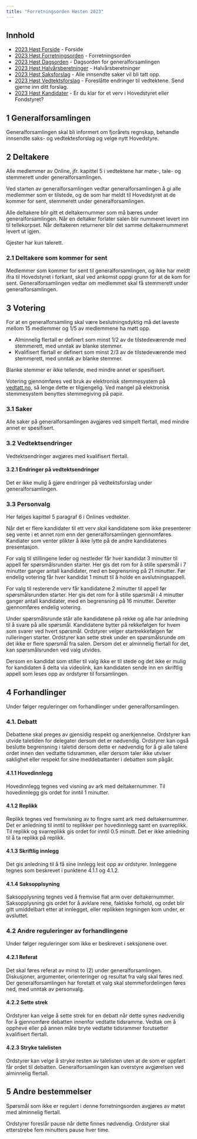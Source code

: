 ```yaml
---
title: "Forretningsorden Høsten 2023"
---
```


## Innhold  
* [2023 Høst Forside](/generalforsamlingen/genfors2023h)   - Forside
* [2023 Høst Forretningsorden](/generalforsamlingen/genfors2023h/forretningsorden) - Forretningsorden
* [2023 Høst Dagsorden](/generalforsamlingen/genfors2023h/dagsorden) - Dagsorden for generalforsamlingen
* [2023 Høst Halvårsberetninger](/generalforsamlingen/genfors2023h/aarsberetninger) - Halvårsberetninger
* [2023 Høst Saksforslag](/generalforsamlingen/genfors2023h/saksforslag) - Alle innsendte saker vil bli tatt opp.
* [2023 Høst Vedtektsforslag](/generalforsamlingen/genfors2023h/vedtekstforslag) - Foreslåtte endringer til vedtektene. Send gjerne inn ditt forslag.
* [2023 Høst Kandidater](/generalforsamlingen/genfors2023h/valg) - Er du klar for et verv i Hovedstyret eller Fondstyret? 

## 1 Generalforsamlingen
Generalforsamlingen skal bli informert om fjorårets regnskap, behandle innsendte saks- og vedtektesforslag og velge nytt Hovedstyre.

## 2 Deltakere
Alle medlemmer av Online, jfr. kapittel 5 i vedtektene har møte-, tale- og stemmerett under generalforsamlingen.

Ved starten av generalforsamlingen vedtar generalforsamlingen å gi alle medlemmer som er tilstede, og de som har meldt til Hovedstyret at de kommer for sent, stemmerett under generalforsamlingen.

Alle deltakere blir gitt et deltakernummer som må bæres under generalforsamlingen. Når en deltaker forlater salen blir nummeret levert inn til tellekorpset. Når deltakeren returnerer blir det samme deltakernummeret levert ut igjen.

Gjester har kun talerett.

### 2.1 Deltakere som kommer for sent
Medlemmer som kommer for sent til generalforsamlingen, og ikke har meldt ifra til Hovedstyret i forkant, skal ved ankomst oppgi grunn for at de kom for sent. Generalforsamlingen vedtar om medlemmet skal få stemmerett under generalforsamlingen.

## 3 Votering
For at en generalforsamling skal være beslutningsdyktig må det laveste mellom 15 medlemmer og 1/5 av medlemmene ha møtt opp.

* Alminnelig flertall er definert som minst 1/2 av de tilstedeværende med stemmerett, med unntak av blanke stemmer.
* Kvalifisert flertall er definert som minst 2/3 av de tilstedeværende med stemmerett, med unntak av blanke stemmer.

Blanke stemmer er ikke tellende, med mindre annet er spesifisert.

Votering gjennomføres ved bruk av elektronisk stemmesystem på [vedtatt.no](https://vedtatt.no/), så lenge dette er tilgjengelig. Ved mangel på elektronisk stemmesystem benyttes stemmegiving på papir.

### 3.1 Saker
Alle saker på generalforsamlingen avgjøres ved simpelt flertall, med mindre annet er spesifisert.

### 3.2 Vedtektsendringer
Vedtektsendringer avgjøres med kvalifisert flertall.

#### 3.2.1 Endringer på vedtektsendringer
Det er ikke mulig å gjøre endringer på vedtektsforslag under generalforsamlingen.

### 3.3 Personvalg
Her følges kapittel 5 paragraf 6 i Onlines vedtekter.

Når det er flere kandidater til ett verv skal kandidatene som ikke presenterer seg vente i et annet rom enn der generalforsamlingen gjennomføres. Kandiater som venter plikter å ikke lytte på de andre kandidatenes presentasjon.

For valg til stillingene leder og nestleder får hver kandidat 3 minutter til appell før spørsmålsrunden starter. Her gis det rom for å stille spørsmål i 7 minutter ganger antall kandidater, med en begrensning på 21 minutter. Før endelig votering får hver kandidat 1 minutt til å holde en avslutningsappell.
  
For valg til resterende verv får kandidatene 2 minutter til appell før spørsmålsrunden starter. Her gis det rom for å stille spørsmål i 4 minutter ganger antall kandidater, med en begrensning på 16 minutter. Deretter gjennomføres endelig votering. 

Under spørsmålsrunde står alle kandidatene på rekke og alle har anledning til å svare på alle spørsmål. Kandidatene bytter på rekkefølgen for hvem som svarer ved hvert spørsmål. Ordstyrer velger startrekkefølgen før rulleringen starter. Ordstyrer kan sette strek under en spørsmålsrunde om det ikke er flere spørsmål fra salen. Dersom det er alminnelig flertall for det, kan spørsmålsrunden ved valg utvides.

Dersom en kandidat som stiller til valg ikke er til stede og det ikke er mulig for kandidaten å delta via videolink, kan kandidaten sende inn en skriftlig appell som leses opp av ordstyrer til forsamlingen.


## 4 Forhandlinger

Under følger reguleringer om forhandlinger under generalforsamlingen.

### 4.1. Debatt
Debattene skal preges av gjensidig respekt og anerkjennelse. Ordstyrer kan utvide taletiden for delegater dersom det er nødvendig. Ordstyrer kan også beslutte begrensning i taletid dersom dette er nødvendig for å gi alle talere ordet innen den vedtatte tidsrammen, eller dersom taler ikke utviser saklighet eller respekt for sine meddebattanter i debatten som pågår.

#### 4.1.1 Hovedinnlegg
Hovedinnlegg tegnes ved visning av ark med deltakernummer. Til hovedinnlegg gis ordet for inntil 1 minutter.

#### 4.1.2 Replikk
Replikk tegnes ved fremvisning av to fingre samt ark med deltakernummer. Det er anledning til inntil to replikker per hovedinnlegg samt en svarreplikk. Til replikk og svarreplikk gis ordet for inntil 0.5 minutt.  Det er ikke anledning til å ta replikk på replikk.

#### 4.1.3 Skriftlig innlegg
Det gis anledning til å få sine innlegg lest opp av ordstyrer. Innleggene tegnes som beskrevet i  punktene 4.1.1 og 4.1.2.

#### 4.1.4 Saksopplsyning
Saksopplysning tegnes ved å fremvise flat arm over deltakernummer. Saksopplysning gis ordet for å avklare rene, faktiske forhold, og ordet blir gitt umiddelbart etter at innlegget, eller replikken tegningen kom under, er avsluttet.

### 4.2 Andre reguleringer av forhandlingene

Under følger reguleringer som ikke er beskrevet i seksjonene over.

#### 4.2.1 Referat
Det skal føres referat av minst to (2) under generalforsamlingen. Diskusjoner, argumenter, orienteringer og resultat fra valg skal føres ned. Der generalforsamlingen har foretatt et valg skal stemmefordelingen føres ned, med unntak av personvalg.

#### 4.2.2 Sette strek
Ordstyrer kan velge å sette strek for en debatt når dette synes nødvendig for å gjennomføre debatten innenfor vedtatte tidsramme. Vedtak om å oppheve eller på annen måte bryte vedtatte tidsrammer forutsetter kvalifisert flertall.

#### 4.2.3 Stryke talelisten
Ordstyrer kan velge å stryke resten av talelisten uten at de som er oppført får ordet til debatten. Generalforsamlingen kan overstyre avgjørelsen ved alminnelig flertall.

## 5 Andre bestemmelser
Spørsmål som ikke er regulert i denne forretningsorden avgjøres av møtet med alminnelig flertall.

Ordstyrer foreslår pause når dette finnes nødvendig. Ordstyrer skal etterstrebe fem minutters pause hver time.